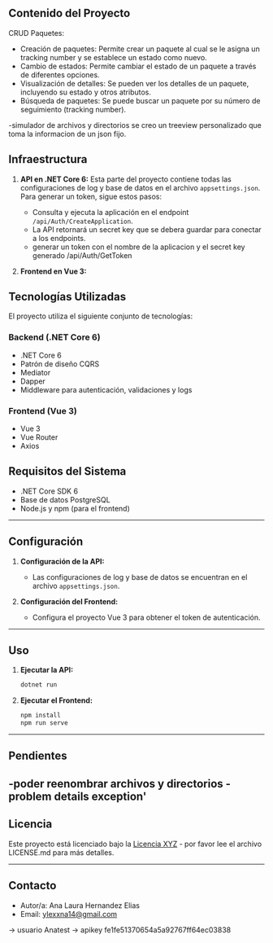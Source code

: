 ## Contenido del Proyecto

 CRUD Paquetes:

- Creación de paquetes: Permite crear un paquete al cual se le asigna un tracking number y se establece un estado como nuevo.
- Cambio de estados: Permite cambiar el estado de un paquete a través de diferentes opciones.
- Visualización de detalles: Se pueden ver los detalles de un paquete, incluyendo su estado y otros atributos.
- Búsqueda de paquetes: Se puede buscar un paquete por su número de seguimiento (tracking number).

-simulador de archivos y directorios
    se creo un treeview personalizado que toma la informacion de un json fijo.


## Infraestructura

1. **API en .NET Core 6:** Esta parte del proyecto contiene todas las configuraciones de log y base de datos en el archivo `appsettings.json`. Para generar un token, sigue estos pasos:

    - Consulta y ejecuta la aplicación en el endpoint `/api/Auth/CreateApplication`.
    - La API retornará un secret key que se debera guardar para conectar a los endpoints.
    - generar un token con el nombre de la aplicacion y el secret key generado /api/Auth/GetToken

2. **Frontend en Vue 3:**

## Tecnologías Utilizadas

El proyecto utiliza el siguiente conjunto de tecnologías:

### Backend (.NET Core 6)

- .NET Core 6
- Patrón de diseño CQRS
- Mediator
- Dapper
- Middleware para autenticación, validaciones y logs

### Frontend (Vue 3)

- Vue 3
- Vue Router
- Axios



## Requisitos del Sistema

- .NET Core SDK 6
- Base de datos PostgreSQL
- Node.js y npm (para el frontend)


---

## Configuración

1. **Configuración de la API:**

    - Las configuraciones de log y base de datos se encuentran en el archivo `appsettings.json`.

2. **Configuración del Frontend:**

    - Configura el proyecto Vue 3 para obtener el token de autenticación.

---

## Uso

1. **Ejecutar la API:**

    ```bash
    dotnet run
    ```

2. **Ejecutar el Frontend:**

    ```bash
    npm install
    npm run serve
    ```

---

## Pendientes 


-poder reenombrar archivos y directorios
-problem details exception'
---



## Licencia

Este proyecto está licenciado bajo la [Licencia XYZ](LICENSE.md) - por favor lee el archivo LICENSE.md para más detalles.

---

## Contacto

- Autor/a: Ana Laura Hernandez Elias
- Email: ylexxna14@gmail.com

-> usuario Anatest
-> apikey fe1fe51370654a5a92767ff64ec03838





